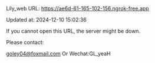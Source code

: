 Lily_web URL: https://ae6d-61-165-102-156.ngrok-free.app

Updated at: 2024-12-10 15:02:36

If you cannot open this URL, the server might be down.

Please contact: 

goley04@foxmail.com Or Wechat:GL_yeaH